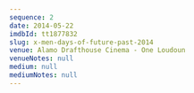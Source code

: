 ```yaml
---
sequence: 2
date: 2014-05-22
imdbId: tt1877832
slug: x-men-days-of-future-past-2014
venue: Alamo Drafthouse Cinema - One Loudoun
venueNotes: null
medium: null
mediumNotes: null
---
```


